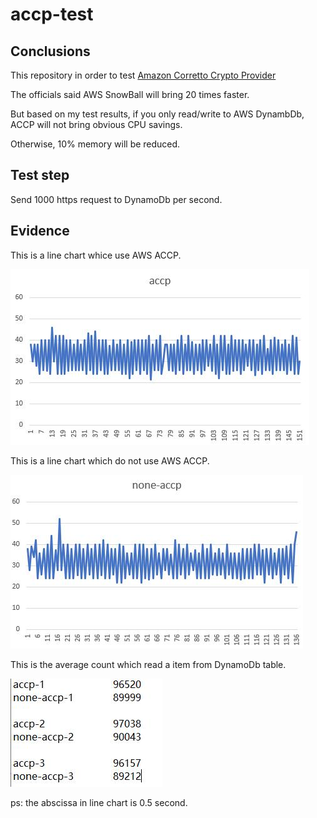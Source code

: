 # accp-test

## Conclusions

This repository in order to test [Amazon Corretto Crypto Provider](https://aws.amazon.com/cn/blogs/opensource/introducing-amazon-corretto-crypto-provider-accp/)

The officials said AWS SnowBall will bring 20 times faster. 

But based on my test results, if you only read/write to AWS DynambDb, ACCP will not bring obvious CPU savings.

Otherwise, 10% memory will be reduced.




## Test step

Send 1000 https request to DynamoDb per second.

## Evidence

This is a line chart whice use AWS ACCP.

![image](https://github.com/liukch/accp-test/blob/master/image/use-accp.jpg)

This is a line chart which do not use AWS ACCP.

![image](https://github.com/liukch/accp-test/blob/master/image/none-use-accp.jpg)

This is the average count which read a item from DynamoDb table.

![image](https://github.com/liukch/accp-test/blob/master/image/dynamoDb-read-num.jpg)

ps: the abscissa in line chart is 0.5 second.
